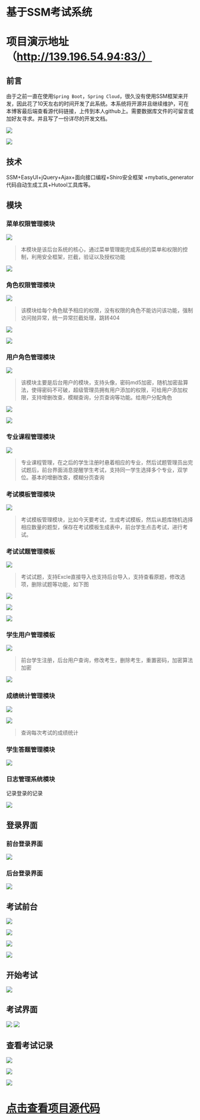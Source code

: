 # 基于SSM考试系统

# 项目演示地址（http://139.196.54.94:83/）

## 前言

由于之前一直在使用`Spring Boot`，`Spring Cloud`，很久没有使用SSM框架来开发，因此花了10天左右的时间开发了此系统。本系统将开源并且继续维护，可在本博客最后端查看源代码链接，上传到本人github上。需要数据库文件的可留言或加好友寻求。并且写了一份详尽的开发文档。

![](https://gitee.com/wadewhy/blog_img/raw/master/static/20200322213127.png)

![](https://gitee.com/wadewhy/blog_img/raw/master/static/20200322213202.png)

## 技术

SSM+EasyUI+jQuery+Ajax+面向接口编程+Shiro安全框架 +mybatis_generator代码自动生成工具+Hutool工具库等。

## 模块

### 菜单权限管理模块

![](https://gitee.com/wadewhy/blog_img/raw/master/static/20200322212524.png)

> 本模块是该后台系统的核心，通过菜单管理能完成系统的菜单和权限的控制，利用安全框架，拦截，验证以及授权功能

![](https://gitee.com/wadewhy/blog_img/raw/master/static/20200322213423.png)	

### 角色权限管理模块

![](https://gitee.com/wadewhy/blog_img/raw/master/static/20200322213913.png)

> 该模块给每个角色赋予相应的权限，没有权限的角色不能访问该功能，强制访问抛异常，统一异常拦截处理，跳转404

![](https://gitee.com/wadewhy/blog_img/raw/master/static/20200322214026.png)	

![](https://gitee.com/wadewhy/blog_img/raw/master/static/20200322214145.png)	

### 用户角色管理模块

![](https://gitee.com/wadewhy/blog_img/raw/master/static/20200322214328.png)

> 该模块主要是后台用户的模块，支持头像，密码md5加密，随机加密盐算法，使得密码不可破，超级管理员拥有用户添加的权限，可给用户添加权限，支持增删改查，模糊查询，分页查询等功能。给用户分配角色

![](https://gitee.com/wadewhy/blog_img/raw/master/static/20200322214645.png)	

![](https://gitee.com/wadewhy/blog_img/raw/master/static/20200322214731.png)

### 专业课程管理模块

![](https://gitee.com/wadewhy/blog_img/raw/master/static/20200322214822.png)

> 专业课程管理，在之后的学生注册时悬着相应的专业，然后试题管理员出完试题后，前台界面消息提醒学生考试，支持同一学生选择多个专业，双学位。基本的增删改查，模糊分页查询

### 考试模板管理模块

![](https://gitee.com/wadewhy/blog_img/raw/master/static/20200322215142.png)

> 考试模板管理模块，比如今天要考试，生成考试模板，然后从题库随机选择相应数量的题型，保存在考试模板生成表中，前台学生点击考试，进行考试。

### 考试试题管理模板

![](https://gitee.com/wadewhy/blog_img/raw/master/static/20200322215522.png)

> 考试试题，支持Excle直接导入也支持后台导入，支持查看原题，修改选项，删除试题等功能，如下图

![](https://gitee.com/wadewhy/blog_img/raw/master/static/20200322215844.png)	

![](https://gitee.com/wadewhy/blog_img/raw/master/static/20200322215911.png)	

![](https://gitee.com/wadewhy/blog_img/raw/master/static/20200322220008.png)	

### 学生用户管理模板

![](https://gitee.com/wadewhy/blog_img/raw/master/static/20200322220152.png)

> 前台学生注册，后台用户查询，修改考生，删除考生，重置密码，加密算法加密

![](https://gitee.com/wadewhy/blog_img/raw/master/static/20200322220326.png)	

### 成绩统计管理模块

![](https://gitee.com/wadewhy/blog_img/raw/master/static/20200322222322.png)

![](https://gitee.com/wadewhy/blog_img/raw/master/static/20200322222357.png)

> 查询每次考试的成绩统计

### 学生答题管理模块

![](https://gitee.com/wadewhy/blog_img/raw/master/static/20200322222805.png)

### 日志管理系统模块

记录登录的记录

![](https://gitee.com/wadewhy/blog_img/raw/master/static/20200322222825.png)

## 登录界面

### 前台登录界面

![](https://gitee.com/wadewhy/blog_img/raw/master/static/20200322222901.png)

### 后台登录界面

![](https://gitee.com/wadewhy/blog_img/raw/master/static/20200322222933.png)

## 考试前台

![](https://gitee.com/wadewhy/blog_img/raw/master/static/20200322223025.png)

![](https://gitee.com/wadewhy/blog_img/raw/master/static/20200322223040.png)

![](https://gitee.com/wadewhy/blog_img/raw/master/static/20200322225258.png)

![](https://gitee.com/wadewhy/blog_img/raw/master/static/20200322225313.png)

## 开始考试

![](https://gitee.com/wadewhy/blog_img/raw/master/static/20200322223056.png)	

## 考试界面

![](https://gitee.com/wadewhy/blog_img/raw/master/static/20200322223141.png)	![](https://gitee.com/wadewhy/blog_img/raw/master/static/20200322223201.png)

## 查看考试记录

![](https://gitee.com/wadewhy/blog_img/raw/master/static/20200322223300.png)

![](https://gitee.com/wadewhy/blog_img/raw/master/static/20200322223322.png)

![](https://gitee.com/wadewhy/blog_img/raw/master/static/20200322223338.png)

# [点击查看项目源代码](https://github.com/Wadewhy/SSM_Exam.git)
